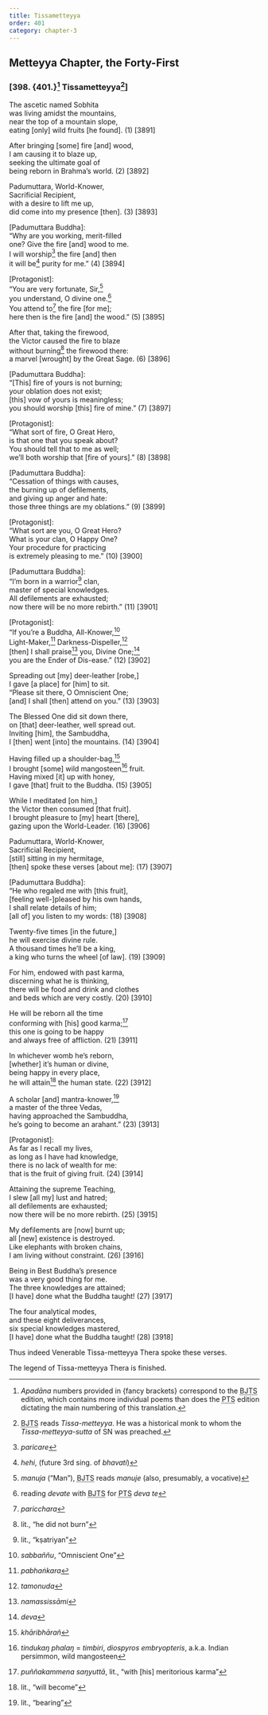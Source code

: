 ```yaml
---
title: Tissametteyya
order: 401
category: chapter-3
---
```


## Metteyya Chapter, the Forty-First

### \[398. {401.}[^1] Tissametteyya[^2]\]

The ascetic named Sobhita  
was living amidst the mountains,  
near the top of a mountain slope,  
eating \[only\] wild fruits \[he found\]. (1) \[3891\]

After bringing \[some\] fire \[and\] wood,  
I am causing it to blaze up,  
seeking the ultimate goal of  
being reborn in Brahma’s world. (2) \[3892\]

Padumuttara, World-Knower,  
Sacrificial Recipient,  
with a desire to lift me up,  
did come into my presence \[then\]. (3) \[3893\]

\[Padumuttara Buddha\]:  
“Why are you working, merit-filled  
one? Give the fire \[and\] wood to me.  
I will worship[^3] the fire \[and\] then  
it will be[^4] purity for me.” (4) \[3894\]

\[Protagonist\]:  
“You are very fortunate, Sir,[^5]  
you understand, O divine one.[^6]  
You attend to[^7] the fire \[for me\];  
here then is the fire \[and\] the wood.” (5) \[3895\]

After that, taking the firewood,  
the Victor caused the fire to blaze  
without burning[^8] the firewood there:  
a marvel \[wrought\] by the Great Sage. (6) \[3896\]

\[Padumuttara Buddha\]:  
“\[This\] fire of yours is not burning;  
your oblation does not exist;  
\[this\] vow of yours is meaningless;  
you should worship \[this\] fire of mine.” (7) \[3897\]

\[Protagonist\]:  
“What sort of fire, O Great Hero,  
is that one that you speak about?  
You should tell that to me as well;  
we’ll both worship that \[fire of yours\].” (8) \[3898\]

\[Padumuttara Buddha\]:  
“Cessation of things with causes,  
the burning up of defilements,  
and giving up anger and hate:  
those three things are my oblations.” (9) \[3899\]

\[Protagonist\]:  
“What sort are you, O Great Hero?  
What is your clan, O Happy One?  
Your procedure for practicing  
is extremely pleasing to me.” (10) \[3900\]

\[Padumuttara Buddha\]:  
“I’m born in a warrior[^9] clan,  
master of special knowledges.  
All defilements are exhausted;  
now there will be no more rebirth.” (11) \[3901\]

\[Protagonist\]:  
“If you’re a Buddha, All-Knower,[^10]  
Light-Maker,[^11] Darkness-Dispeller,[^12]  
\[then\] I shall praise[^13] you, Divine One;[^14]  
you are the Ender of Dis-ease.” (12) \[3902\]

Spreading out \[my\] deer-leather \[robe,\]  
I gave \[a place\] for \[him\] to sit.  
“Please sit there, O Omniscient One;  
\[and\] I shall \[then\] attend on you.” (13) \[3903\]

The Blessed One did sit down there,  
on \[that\] deer-leather, well spread out.  
Inviting \[him\], the Sambuddha,  
I \[then\] went \[into\] the mountains. (14) \[3904\]

Having filled up a shoulder-bag,[^15]  
I brought \[some\] wild mangosteen[^16] fruit.  
Having mixed \[it\] up with honey,  
I gave \[that\] fruit to the Buddha. (15) \[3905\]

While I meditated \[on him,\]  
the Victor then consumed \[that fruit\].  
I brought pleasure to \[my\] heart \[there\],  
gazing upon the World-Leader. (16) \[3906\]

Padumuttara, World-Knower,  
Sacrificial Recipient,  
\[still\] sitting in my hermitage,  
\[then\] spoke these verses \[about me\]: (17) \[3907\]

\[Padumuttara Buddha\]:  
“He who regaled me with \[this fruit\],  
\[feeling well-\]pleased by his own hands,  
I shall relate details of him;  
\[all of\] you listen to my words: (18) \[3908\]

Twenty-five times \[in the future,\]  
he will exercise divine rule.  
A thousand times he’ll be a king,  
a king who turns the wheel \[of law\]. (19) \[3909\]

For him, endowed with past karma,  
discerning what he is thinking,  
there will be food and drink and clothes  
and beds which are very costly. (20) \[3910\]

He will be reborn all the time  
conforming with \[his\] good karma;[^17]  
this one is going to be happy  
and always free of affliction. (21) \[3911\]

In whichever womb he’s reborn,  
\[whether\] it’s human or divine,  
being happy in every place,  
he will attain[^18] the human state. (22) \[3912\]

A scholar \[and\] mantra-knower,[^19]  
a master of the three Vedas,  
having approached the Sambuddha,  
he’s going to become an arahant.” (23) \[3913\]

\[Protagonist\]:  
As far as I recall my lives,  
as long as I have had knowledge,  
there is no lack of wealth for me:  
that is the fruit of giving fruit. (24) \[3914\]

Attaining the supreme Teaching,  
I slew \[all my\] lust and hatred;  
all defilements are exhausted;  
now there will be no more rebirth. (25) \[3915\]

My defilements are \[now\] burnt up;  
all \[new\] existence is destroyed.  
Like elephants with broken chains,  
I am living without constraint. (26) \[3916\]

Being in Best Buddha’s presence  
was a very good thing for me.  
The three knowledges are attained;  
\[I have\] done what the Buddha taught! (27) \[3917\]

The four analytical modes,  
and these eight deliverances,  
six special knowledges mastered,  
\[I have\] done what the Buddha taught! (28) \[3918\]

Thus indeed Venerable Tissa-metteyya Thera spoke these verses.

The legend of Tissa-metteyya Thera is finished.

[^1]: *Apadāna* numbers provided in {fancy brackets} correspond to the <abbr title="Buddha Jayanthi Tripitaka Series">BJTS</abbr> edition, which contains more individual poems than does the <abbr title="Pali Text Society">PTS</abbr> edition dictating the main numbering of this translation.

[^2]: <abbr title="Buddha Jayanthi Tripitaka Series">BJTS</abbr> reads *Tissa-metteyya*. He was a historical monk to whom the *Tissa-metteyya-sutta* of SN was preached.

[^3]: *paricare*

[^4]: *hehi*, (future 3rd sing. of *bhavati*)

[^5]: *manuja* (“Man”), <abbr title="Buddha Jayanthi Tripitaka Series">BJTS</abbr> reads *manuje* (also, presumably, a vocative)

[^6]: reading *devate* with <abbr title="Buddha Jayanthi Tripitaka Series">BJTS</abbr> for <abbr title="Pali Text Society">PTS</abbr> *deva te*

[^7]: *pari<span class="diacritics" data-state="on">c</span><span class="no-diacritics" data-state="off">ch</span>ara*

[^8]: lit., “he did not burn”

[^9]: lit., “kṣatriyan”

[^10]: *sabbaññu*, “Omniscient One”

[^11]: *pabhaṅkara*

[^12]: *tamonuda*

[^13]: *namassissāmi*

[^14]: *deva*

[^15]: *khāribhārañ*

[^16]: *tindukaŋ phalaŋ* = *timbiri*, *diospyros embryopteris*, a.k.a. Indian persimmon, wild mangosteen

[^17]: *puññakammena saŋyuttā*, lit., “with \[his\] meritorious karma”

[^18]: lit., “will become”

[^19]: lit., “bearing”
